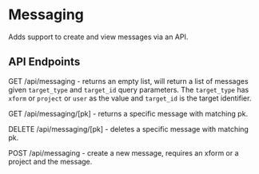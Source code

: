 Messaging
=========

Adds support to create and view messages via an API.

API Endpoints
-------------

GET /api/messaging - returns an empty list, will return a list of messages given `target_type` and `target_id` query parameters. The `target_type` has `xform` or `project` or `user` as the value and `target_id` is the target identifier.

GET /api/messaging/[pk] - returns a specific message with matching pk.

DELETE /api/messaging/[pk] - deletes a specific message with matching pk.

POST /api/messaging - create a new message, requires an xform or a project and the message.
